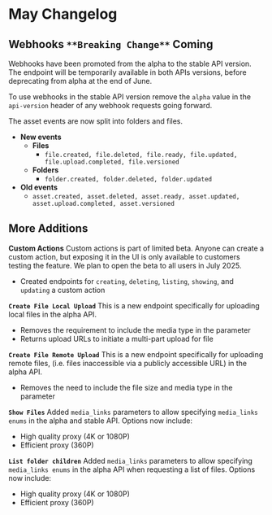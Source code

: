 # May Changelog

## Webhooks `**Breaking Change**` Coming

Webhooks have been promoted from the alpha to the stable API version. The endpoint will be temporarily available in both APIs versions, before deprecating from alpha at the end of June.

To use webhooks  in the stable API version remove the `alpha` value in the `api-version` header of any webhook requests going forward.

The asset events are now split into folders and files.

* **New events**
    * **Files**
        * `file.created, file.deleted, file.ready, file.updated, file.upload.completed, file.versioned`
    * **Folders**
        * `folder.created, folder.deleted, folder.updated`
* **Old events**
    * `asset.created, asset.deleted, asset.ready, asset.updated, asset.upload.completed, asset.versioned`

## More Additions

**Custom Actions** Custom actions is part of limited beta. Anyone can create a custom action, but exposing it in the UI is only available to customers testing the feature. We plan to open the beta to all users in July 2025.

* Created endpoints for `creating`, `deleting`, `listing`, `showing`, and `updating` a custom action

**`Create File Local Upload`** This is a new endpoint specifically for uploading local files in the alpha API.

* Removes the requirement to include the media type in the parameter
* Returns upload URLs to initiate a multi-part upload for file

**`Create File Remote Upload`** This is a new endpoint specifically for uploading remote files, (i.e. files inaccessible via a publicly accessible URL) in the alpha API.

* Removes the need to include the file size and media type in the parameter

**`Show Files`** Added `media_links` parameters to allow specifying `media_links enums` in the alpha and stable API.
Options now include:

* High quality proxy (4K or 1080P)
* Efficient proxy (360P)

**`List folder children`** Added `media_links` parameters to allow specifying `media_links enums` in the alpha API when requesting a list of files.
Options now include:

* High quality proxy (4K or 1080P)
* Efficient proxy (360P)
